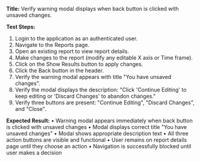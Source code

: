**Title:** Verify warning modal displays when back button is clicked with unsaved changes.

**Test Steps:**
1. Login to the application as an authenticated user.
2. Navigate to the Reports page.
3. Open an existing report to view report details.
4. Make changes to the report (modify any editable X axis or Time frame).
5. Click on the Show Results button to apply changes.
6. Click the Back button in the header.
7. Verify the warning modal appears with title "You have unsaved changes".
8. Verify the modal displays the description: "Click 'Continue Editing' to keep editing or 'Discard Changes' to abandon changes."
9. Verify three buttons are present: "Continue Editing", "Discard Changes", and "Close".

**Expected Result:**
• Warning modal appears immediately when back button is clicked with unsaved changes
• Modal displays correct title "You have unsaved changes"
• Modal shows appropriate description text
• All three action buttons are visible and functional
• User remains on report details page until they choose an action
• Navigation is successfully blocked until user makes a decision